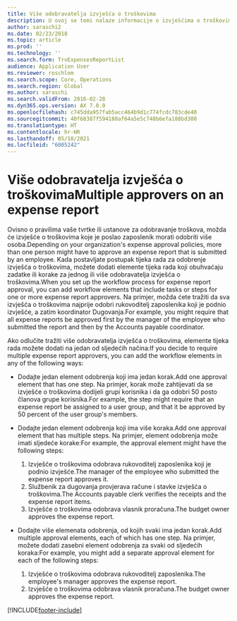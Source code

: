 ```yaml
---
title: Više odobravatelja izvješća o troškovima
description: U ovoj se temi nalaze informacije o izvješćima o troškovima koje treba odobriti više osoba.
author: saraschi2
ms.date: 02/23/2018
ms.topic: article
ms.prod: ''
ms.technology: ''
ms.search.form: TrvExpensesReportList
audience: Application User
ms.reviewer: roschlom
ms.search.scope: Core, Operations
ms.search.region: Global
ms.author: saraschi
ms.search.validFrom: 2016-02-28
ms.dyn365.ops.version: AX 7.0.0
ms.openlocfilehash: c745dda957fab5acc464b9d1c774fcdc783cde40
ms.sourcegitcommit: 40f68387f594180af64a5e5c748b6efa188bd300
ms.translationtype: HT
ms.contentlocale: hr-HR
ms.lasthandoff: 05/10/2021
ms.locfileid: "6005242"
---
```

# <a name="multiple-approvers-on-an-expense-report"></a><span data-ttu-id="77bdd-103">Više odobravatelja izvješća o troškovima</span><span class="sxs-lookup"><span data-stu-id="77bdd-103">Multiple approvers on an expense report</span></span>

<span data-ttu-id="77bdd-104">Ovisno o pravilima vaše tvrtke ili ustanove za odobravanje troškova, možda će izvješće o troškovima koje je poslao zaposlenik morati odobriti više osoba.</span><span class="sxs-lookup"><span data-stu-id="77bdd-104">Depending on your organization's expense approval policies, more than one person might have to approve an expense report that is submitted by an employee.</span></span> <span data-ttu-id="77bdd-105">Kada postavljate postupak tijeka rada za odobrenje izvješća o troškovima, možete dodati elemente tijeka rada koji obuhvaćaju zadatke ili korake za jednog ili više odobravatelja izvješća o troškovima.</span><span class="sxs-lookup"><span data-stu-id="77bdd-105">When you set up the workflow process for expense report approval, you can add workflow elements that include tasks or steps for one or more expense report approvers.</span></span> <span data-ttu-id="77bdd-106">Na primjer, možda ćete tražiti da sva izvješća o troškovima najprije odobri rukovoditelj zaposlenika koji je podnio izvješće, a zatim koordinator Dugovanja.</span><span class="sxs-lookup"><span data-stu-id="77bdd-106">For example, you might require that all expense reports be approved first by the manager of the employee who submitted the report and then by the Accounts payable coordinator.</span></span>

<span data-ttu-id="77bdd-107">Ako odlučite tražiti više odobravatelja izvješća o troškovima, elemente tijeka rada možete dodati na jedan od sljedećih načina:</span><span class="sxs-lookup"><span data-stu-id="77bdd-107">If you decide to require multiple expense report approvers, you can add the workflow elements in any of the following ways:</span></span>

- <span data-ttu-id="77bdd-108">Dodajte jedan element odobrenja koji ima jedan korak.</span><span class="sxs-lookup"><span data-stu-id="77bdd-108">Add one approval element that has one step.</span></span> <span data-ttu-id="77bdd-109">Na primjer, korak može zahtijevati da se izvješće o troškovima dodijeli grupi korisnika i da ga odobri 50 posto članova grupe korisnika.</span><span class="sxs-lookup"><span data-stu-id="77bdd-109">For example, the step might require that an expense report be assigned to a user group, and that it be approved by 50 percent of the user group's members.</span></span>
- <span data-ttu-id="77bdd-110">Dodajte jedan element odobrenja koji ima više koraka.</span><span class="sxs-lookup"><span data-stu-id="77bdd-110">Add one approval element that has multiple steps.</span></span> <span data-ttu-id="77bdd-111">Na primjer, element odobrenja može imati sljedeće korake:</span><span class="sxs-lookup"><span data-stu-id="77bdd-111">For example, the approval element might have the following steps:</span></span>

    1. <span data-ttu-id="77bdd-112">Izvješće o troškovima odobrava rukovoditelj zaposlenika koji je podnio izvješće.</span><span class="sxs-lookup"><span data-stu-id="77bdd-112">The manager of the employee who submitted the expense report approves it.</span></span>
    2. <span data-ttu-id="77bdd-113">Službenik za dugovanja provjerava račune i stavke izvješća o troškovima.</span><span class="sxs-lookup"><span data-stu-id="77bdd-113">The Accounts payable clerk verifies the receipts and the expense report items.</span></span>
    3. <span data-ttu-id="77bdd-114">Izvješće o troškovima odobrava vlasnik proračuna.</span><span class="sxs-lookup"><span data-stu-id="77bdd-114">The budget owner approves the expense report.</span></span>

- <span data-ttu-id="77bdd-115">Dodajte više elemenata odobrenja, od kojih svaki ima jedan korak.</span><span class="sxs-lookup"><span data-stu-id="77bdd-115">Add multiple approval elements, each of which has one step.</span></span> <span data-ttu-id="77bdd-116">Na primjer, možete dodati zasebni element odobrenja za svaki od sljedećih koraka:</span><span class="sxs-lookup"><span data-stu-id="77bdd-116">For example, you might add a separate approval element for each of the following steps:</span></span>

    1. <span data-ttu-id="77bdd-117">Izvješće o troškovima odobrava rukovoditelj zaposlenika.</span><span class="sxs-lookup"><span data-stu-id="77bdd-117">The employee's manager approves the expense report.</span></span>
    2. <span data-ttu-id="77bdd-118">Izvješće o troškovima odobrava vlasnik proračuna.</span><span class="sxs-lookup"><span data-stu-id="77bdd-118">The budget owner approves the expense report.</span></span>


[!INCLUDE[footer-include](../includes/footer-banner.md)]